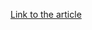 [Link to the article](https://thehackernews.com/2025/07/scattered-spider-hijacks-vmware-esxi-to.html)
